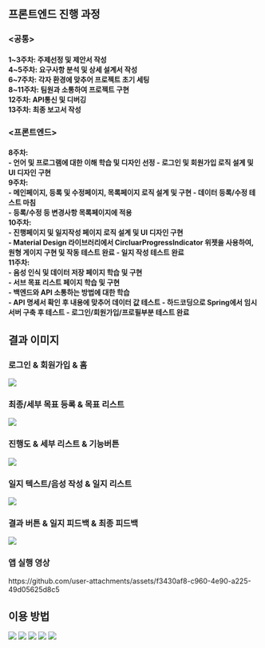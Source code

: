 <h2><strong>프론트엔드 진행 과정</strong></h2>
<h3><strong><공통></strong></h3>
<h4>
  1~3주차: 주제선정 및 제안서 작성<br>
  4~5주차: 요구사항 분석 및 상세 설계서 작성<br>
  6~7주차: 각자 환경에 맞추어 프로젝트 초기 세팅<br>
  8~11주차: 팀원과 소통하여 프로젝트 구현<br>
  12주차: API통신 및 디버깅<br>
  13주차: 최종 보고서 작성<br>
</h4>
<h3><strong><프론트엔드></strong></h3>
<h4>
8주차:<br>
  - 언어 및 프로그램에 대한 이해 학습 및 디자인 선정 - 로그인 및 회원가입 로직 설계 및 UI 디자인 구현<br>
9주차:<br>
  - 메인페이지, 등록 및 수정페이지, 목록페이지 로직 설계 및 구현 - 데이터 등록/수정 테스트 마침<br>
  - 등록/수정 등 변경사항 목록페이지에 적용<br>
10주차:<br>
  - 진행페이지 및 일지작성 페이지 로직 설계 및 UI 디자인 구현<br>
  - Material Design 라이브러리에서 CircluarProgressIndicator 위젯을 사용하여, 원형 게이지 구현 및 작동 테스트 완료 - 일지 작성 테스트 완료<br>
11주차:<br>
  - 음성 인식 및 데이터 저장 페이지 학습 및 구현<br>
  - 서브 목표 리스트 페이지 학습 및 구현<br>
  - 백엔드와 API 소통하는 방법에 대한 학습<br>
  - API 명세서 확인 후 내용에 맞추어 데이터 값 테스트 - 하드코딩으로 Spring에서 임시 서버 구축 후 테스트 - 로그인/회원가입/프로필부분 테스트 완료<br>
</h4>

<h2><strong>결과 이미지</strong></h2>

<h3><strong>로그인 & 회원가입 & 홈</strong></h3>
<img src="https://github.com/user-attachments/assets/25cf5cdf-a35e-4bd2-83dd-38330842f658"/>

<h3><strong>최종/세부 목표 등록 & 목표 리스트</strong></h3>
<img src="https://github.com/user-attachments/assets/4d6d06d6-8109-42f7-9a49-178003ffa483"/>

<h3><strong>진행도 & 세부 리스트 & 기능버튼</strong></h3>
<img src="https://github.com/user-attachments/assets/91a48acd-2139-474c-9c80-0b4409f2f189"/>

<h3><strong>일지 텍스트/음성 작성 & 일지 리스트</strong></h3>
<img src="https://github.com/user-attachments/assets/63c9de0a-3f4c-4985-90c0-3118015ac429"/>

<h3><strong>결과 버튼 & 일지 피드백 & 최종 피드백</strong></h3>
<img src="https://github.com/user-attachments/assets/231c2495-3cfb-40b6-9fa8-6b3021f9a26c"/>

<h3><strong>앱 실행 영상</strong></h3>
https://github.com/user-attachments/assets/f3430af8-c960-4e90-a225-49d05625d8c5

<h2><strong>이용 방법</strong></h2>
<img src="https://github.com/user-attachments/assets/5a3c8f51-1d21-4b10-8668-fe5a3621c1bd"/>
<img src="https://github.com/user-attachments/assets/d9f45ead-4532-47b2-9600-76b1d7e2187d"/>
<img src="https://github.com/user-attachments/assets/f8f5d996-4c9d-42b2-b846-2140c561e592"/>
<img src="https://github.com/user-attachments/assets/bd792bf6-75dc-4e79-8bc4-fa8b57031f3d"/>
<img src="https://github.com/user-attachments/assets/5bb18c34-345f-438c-9a68-5c24ab8546f3"/>
